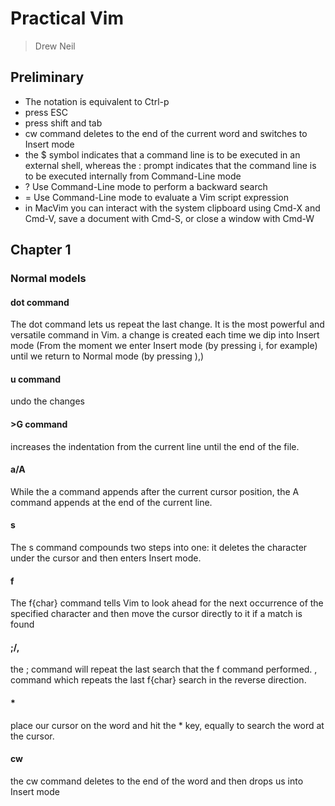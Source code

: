# Practical Vim
> Drew Neil

## Preliminary
- The <C-p> notation is equivalent to Ctrl-p
- <CR> press ESC
- <S-TAP> press shift and tab
- cw command deletes to the end of the current word and switches to Insert mode
- the $ symbol indicates that a command line is to be executed in an external shell, whereas the : prompt indicates that the command line is to be executed internally from Command-Line mode
- ? Use Command-Line mode to perform a backward search
- = Use Command-Line mode to evaluate a Vim script expression
- in MacVim you can interact with the system clipboard using Cmd-X and Cmd-V, save a document with Cmd-S, or close a window with Cmd-W

## Chapter 1

###  Normal models
#### dot command
The dot command lets us repeat the last change. It is the most powerful and versatile command in Vim. a change is created each time we dip into Insert mode (From the moment we enter Insert mode (by pressing i, for example) until we return to Normal mode (by pressing <Esc>),)

#### u command
undo the changes

#### >G command
increases the indentation from the current line until the end of the file.

#### a/A
While the a command appends after the current cursor position, the A command appends at the end of the current line.

#### s
The s command compounds two steps into one: it deletes the character under the cursor and then enters Insert mode.

#### f
The f{char} command tells Vim to look ahead for the next occurrence of the specified character and then move the cursor directly to it if a match is found

#### ;/,
the ; command will repeat the last search that the f command performed.
, command which repeats the last f{char} search in the reverse direction.

#### *
place our cursor on the word and hit the * key, equally to search the word at the cursor.

#### cw
the cw command deletes to the end of the word and then drops us into Insert mode
